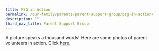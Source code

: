 ```yaml
---
title: PSG in Action
permalink: /our-family/parents/parent-support-group/psg-in-action/
description: ""
third_nav_title: Parent Support Group
---
```

A picture speaks a thousand words! Here are some photos of parent volunteers in action. Click [here.](https://www.dropbox.com/sh/pz5184z4xic04vp/AABGdE7pcE5WkGZ_QkdEbdmka?dl=0%202.Weekly%20Activities)